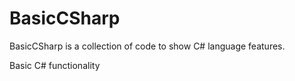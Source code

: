 # BasicCSharp

BasicCSharp is a collection of code to show C# language features.

Basic C# functionality
